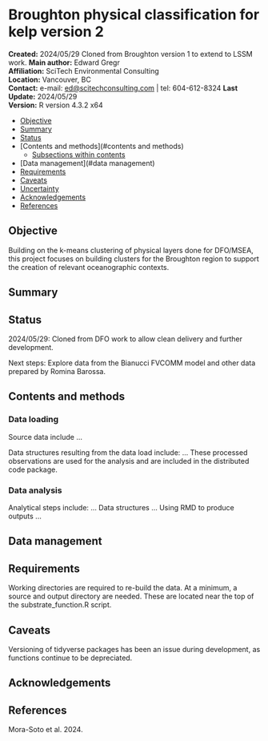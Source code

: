 # Broughton physical classification for kelp version 2

__Created:__      2024/05/29 Cloned from Broughton version 1 to extend to LSSM work.
__Main author:__  Edward Gregr  
__Affiliation:__  SciTech Environmental Consulting   
__Location:__     Vancouver, BC   
__Contact:__      e-mail: ed@scitechconsulting.com | tel: 604-612-8324
__Last Update:__  2024/05/29   
__Version:__      R version 4.3.2 x64

- [Objective](#objective)
- [Summary](#summary)
- [Status](#status)
- [Contents and methods](#contents and methods)
  + [Subsections within contents](#subsections-within-contents)
- [Data management](#data management)
- [Requirements](#requirements)
- [Caveats](#caveats)
- [Uncertainty](#uncertainty)
- [Acknowledgements](#acknowledgements)
- [References](#references)

## Objective
Building on the k-means clustering of physical layers done for DFO/MSEA, this project focuses on building clusters for the Broughton region to support the creation of relevant oceanographic contexts. 

## Summary   

## Status
2024/05/29: Cloned from DFO work to allow clean delivery and further development. 

Next steps: Explore data from the Bianucci FVCOMM model and other data prepared by Romina Barossa. 

## Contents and methods


### Data loading
Source data include ... 

Data structures resulting from the data load include: ... These processed observations are used for the analysis and are included in the distributed code package.  

### Data analysis
Analytical steps include: ...
Data structures ... 
Using RMD to produce outputs ... 

## Data management  

## Requirements
Working directories are required to re-build the data. At a minimum, a source and output directory are needed. These are located near the top of the substrate_function.R script.

## Caveats
Versioning of tidyverse packages has been an issue during development, as functions continue to be depreciated. 

## Acknowledgements

## References
Mora-Soto et al. 2024.

